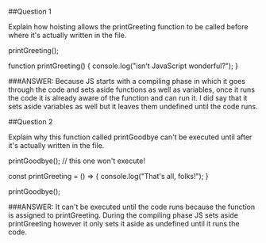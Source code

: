 ##Question 1

Explain how hoisting allows the printGreeting function to be called before where it's actually written in the file.

printGreeting();

function printGreeting() {
  console.log("isn't JavaScript wonderful?");
}

###ANSWER: 
Because JS starts with a compiling phase in which it goes through the code and sets aside functions as well as variables, once it runs the code it is already aware of the function and can run it.  I did say that it sets aside variables as well but it leaves them undefined until the code runs.

##Question 2

Explain why this function called printGoodbye can't be executed until after it's actually written in the file.

printGoodbye(); // this one won't execute!

const printGreeting = () => {
  console.log("That's all, folks!");
}

printGoodbye();

###ANSWER:
It can't be executed until the code runs because the function is assigned to printGreeting.  During the compiling phase JS sets aside printGreeting however it only sets it aside as undefined until it runs the code.
